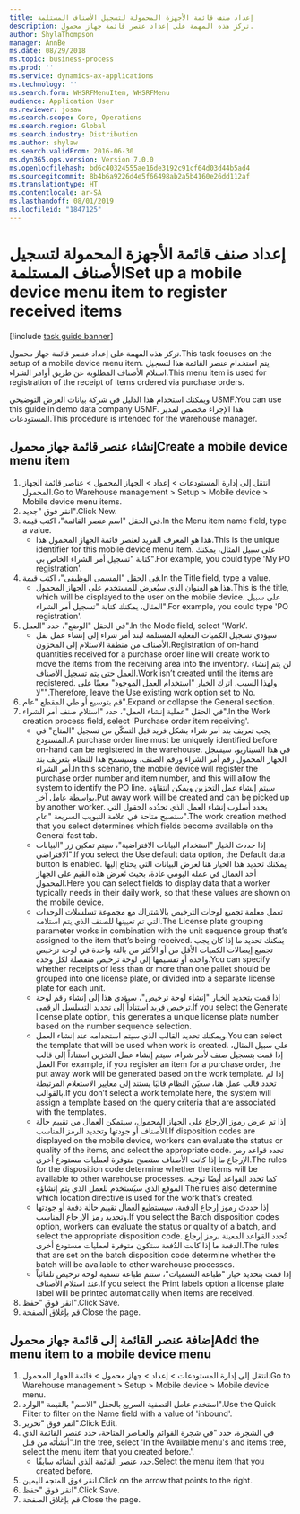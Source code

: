 ```yaml
---
title: إعداد صنف قائمة الأجهزة المحمولة لتسجيل الأصناف المستلمة
description: تركز هذه المهمة على إعداد عنصر قائمة جهاز محمول.
author: ShylaThompson
manager: AnnBe
ms.date: 08/29/2018
ms.topic: business-process
ms.prod: ''
ms.service: dynamics-ax-applications
ms.technology: ''
ms.search.form: WHSRFMenuItem, WHSRFMenu
audience: Application User
ms.reviewer: josaw
ms.search.scope: Core, Operations
ms.search.region: Global
ms.search.industry: Distribution
ms.author: shylaw
ms.search.validFrom: 2016-06-30
ms.dyn365.ops.version: Version 7.0.0
ms.openlocfilehash: bd6c40324555ae16de3192c91cf64d03d44b5ad4
ms.sourcegitcommit: 8b4b6a9226d4e5f66498ab2a5b4160e26dd112af
ms.translationtype: HT
ms.contentlocale: ar-SA
ms.lasthandoff: 08/01/2019
ms.locfileid: "1847125"
---
```

# <a name="set-up-a-mobile-device-menu-item-to-register-received-items"></a><span data-ttu-id="69fef-103">إعداد صنف قائمة الأجهزة المحمولة لتسجيل الأصناف المستلمة</span><span class="sxs-lookup"><span data-stu-id="69fef-103">Set up a mobile device menu item to register received items</span></span>

[!include [task guide banner](../../includes/task-guide-banner.md)]

<span data-ttu-id="69fef-104">تركز هذه المهمة على إعداد عنصر قائمة جهاز محمول.</span><span class="sxs-lookup"><span data-stu-id="69fef-104">This task focuses on the setup of a mobile device menu item.</span></span> <span data-ttu-id="69fef-105">يتم استخدام عنصر القائمة هذا لتسجيل استلام الأصناف المطلوبة عن طريق أوامر الشراء.</span><span class="sxs-lookup"><span data-stu-id="69fef-105">This menu item is used for registration of the receipt of items ordered via purchase orders.</span></span> 

<span data-ttu-id="69fef-106">ويمكنك استخدام هذا الدليل في شركة بيانات العرض التوضيحي USMF.</span><span class="sxs-lookup"><span data-stu-id="69fef-106">You can use this guide in demo data company USMF.</span></span> <span data-ttu-id="69fef-107">هذا الإجراء مخصص لمدير المستودعات.</span><span class="sxs-lookup"><span data-stu-id="69fef-107">This procedure is intended for the warehouse manager.</span></span>


## <a name="create-a-mobile-device-menu-item"></a><span data-ttu-id="69fef-108">إنشاء عنصر قائمة جهاز محمول</span><span class="sxs-lookup"><span data-stu-id="69fef-108">Create a mobile device menu item</span></span>
1. <span data-ttu-id="69fef-109">انتقل إلى إدارة المستودعات > إعداد > الجهاز المحمول > عناصر قائمة الجهاز المحمول.</span><span class="sxs-lookup"><span data-stu-id="69fef-109">Go to Warehouse management > Setup > Mobile device > Mobile device menu items.</span></span>
2. <span data-ttu-id="69fef-110">انقر فوق "جديد".</span><span class="sxs-lookup"><span data-stu-id="69fef-110">Click New.</span></span>
3. <span data-ttu-id="69fef-111">في الحقل "اسم عنصر القائمة‬"، اكتب قيمة.</span><span class="sxs-lookup"><span data-stu-id="69fef-111">In the Menu item name field, type a value.</span></span>
    * <span data-ttu-id="69fef-112">هذا هو المعرف الفريد لعنصر قائمة الجهاز المحمول هذا.</span><span class="sxs-lookup"><span data-stu-id="69fef-112">This is the unique identifier for this mobile device menu item.</span></span> <span data-ttu-id="69fef-113">على سبيل المثال، يمكنك كتابة "تسجيل أمر الشراء الخاص بي".</span><span class="sxs-lookup"><span data-stu-id="69fef-113">For example, you could type 'My PO registration'.</span></span>  
4. <span data-ttu-id="69fef-114">في الحقل "المسمى الوظيفي"، اكتب قيمة.</span><span class="sxs-lookup"><span data-stu-id="69fef-114">In the Title field, type a value.</span></span>
    * <span data-ttu-id="69fef-115">هذا هو العنوان الذي سيُعرض للمستخدم على الجهاز المحمول.</span><span class="sxs-lookup"><span data-stu-id="69fef-115">This is the title, which will be displayed to the user on the mobile device.</span></span> <span data-ttu-id="69fef-116">على سبيل المثال، يمكنك كتابة "تسجيل أمر الشراء".</span><span class="sxs-lookup"><span data-stu-id="69fef-116">For example, you could type 'PO registration'.</span></span>  
5. <span data-ttu-id="69fef-117">في الحقل "الوضع"، حدد "العمل".</span><span class="sxs-lookup"><span data-stu-id="69fef-117">In the Mode field, select 'Work'.</span></span>
    * <span data-ttu-id="69fef-118">سيؤدي تسجيل الكميات الفعلية المستلمة لبند أمر شراء إلى إنشاء عمل نقل الأصناف من منطقة الاستلام إلى المخزون.</span><span class="sxs-lookup"><span data-stu-id="69fef-118">Registration of on-hand quantities received for a purchase order line will create work to move the items from the receiving area into the inventory.</span></span> <span data-ttu-id="69fef-119">لن يتم إنشاء العمل حتى يتم تسجيل الأصناف.</span><span class="sxs-lookup"><span data-stu-id="69fef-119">Work isn’t created until the items are registered.</span></span>  <span data-ttu-id="69fef-120">ولهذا السبب، اترك الخيار "استخدام العمل الموجود" معينًا على "لا".</span><span class="sxs-lookup"><span data-stu-id="69fef-120">Therefore, leave the Use existing work option set to No.</span></span>  
6. <span data-ttu-id="69fef-121">قم بتوسيع أو طي المقطع "عام".</span><span class="sxs-lookup"><span data-stu-id="69fef-121">Expand or collapse the General section.</span></span>
7. <span data-ttu-id="69fef-122">في الحقل "عملية إنشاء العمل"، حدد "استلام صنف أمر الشراء".</span><span class="sxs-lookup"><span data-stu-id="69fef-122">In the Work creation process field, select 'Purchase order item receiving'.</span></span>
    * <span data-ttu-id="69fef-123">يجب تعريف بند أمر شراء بشكل فريد قبل التمكّن من تسجيل "المتاح" في المستودع.</span><span class="sxs-lookup"><span data-stu-id="69fef-123">A purchase order line must be uniquely identified before on-hand can be registered in the warehouse.</span></span> <span data-ttu-id="69fef-124">في هذا السيناريو، سيسجل الجهاز المحمول رقم أمر الشراء ورقم الصنف، وسيسمح هذا للنظام بتعريف بند أمر الشراء.</span><span class="sxs-lookup"><span data-stu-id="69fef-124">In this scenario, the mobile device will register the purchase order number and item number, and this will allow the system to identify the PO line.</span></span> <span data-ttu-id="69fef-125">سيتم إنشاء عمل التخزين ويمكن انتقاؤه بواسطة عامل آخر.</span><span class="sxs-lookup"><span data-stu-id="69fef-125">Put away work will be created and can be picked up by another worker.</span></span>    <span data-ttu-id="69fef-126">يحدد أسلوب إنشاء العمل الذي تحدُده الحقول التي ستصبح متاحة في علامة التبويب السريعة "عام".</span><span class="sxs-lookup"><span data-stu-id="69fef-126">The work creation method that you select determines which fields become available on the General fast tab.</span></span>  
    * <span data-ttu-id="69fef-127">إذا حددتَ الخيار "استخدام البيانات الافتراضية"، سيتم تمكين زر "البيانات الافتراضي".</span><span class="sxs-lookup"><span data-stu-id="69fef-127">If you select the Use default data option, the Default data button is enabled.</span></span> <span data-ttu-id="69fef-128">يمكنك تحديد هذا الخيار هنا لعرض البيانات التي يحتاج إليها أحد العمال في عمله اليومي عادة، بحيث تُعرض هذه القيم على الجهاز المحمول.</span><span class="sxs-lookup"><span data-stu-id="69fef-128">Here you can select fields to display data that a worker typically needs in their daily work, so that these values are shown on the mobile device.</span></span>  
    * <span data-ttu-id="69fef-129">تعمل معلمة تجميع لوحات الترخيص بالاشتراك مع مجموعة تسلسلات الوحدات التي تم تعيينها للصنف الذي يتم استلامه.</span><span class="sxs-lookup"><span data-stu-id="69fef-129">The License plate grouping parameter  works in combination with the unit sequence group that’s assigned to the item that’s being received.</span></span> <span data-ttu-id="69fef-130">يمكنك تحديد ما إذا كان يجب تجميع إيصالات الكميات الأقل من أو الأكثر من بالتة واحدة في لوحة ترخيص واحدة أو تقسيمها إلى لوحة ترخيص منفصلة لكل وحدة.</span><span class="sxs-lookup"><span data-stu-id="69fef-130">You can specify whether receipts of less than or more than one pallet should be grouped into one license plate, or divided into a separate license plate for each unit.</span></span>  
    * <span data-ttu-id="69fef-131">إذا قمت بتحديد الخيار "إنشاء لوحة ترخيص"، سيؤدي هذا إلى إنشاء رقم لوحة ترخيص فريد استناداً إلى تحديد التسلسل الرقمي.</span><span class="sxs-lookup"><span data-stu-id="69fef-131">If you select the Generate license plate  option, this generates a unique license plate number based on the number sequence selection.</span></span>   
    * <span data-ttu-id="69fef-132">ويمكنك تحديد القالب الذي سيتم استخدامه عند إنشاء العمل.</span><span class="sxs-lookup"><span data-stu-id="69fef-132">You can select the template that will be used when work is created.</span></span> <span data-ttu-id="69fef-133">على سبيل المثال، إذا قمت بتسجيل صنف لأمر شراء، سيتم إنشاء عمل التخزين استناداً إلى قالب العمل.</span><span class="sxs-lookup"><span data-stu-id="69fef-133">For example, if you register an item for a purchase order, the put away work will be generated based on the work template.</span></span> <span data-ttu-id="69fef-134">إذا لم تحدد قالب عمل هنا، سعيّن النظام قالبًا يستند إلى معايير الاستعلام المرتبطة بالقوالب.</span><span class="sxs-lookup"><span data-stu-id="69fef-134">If you don’t select a work template here, the system will assign a template based on the query criteria that are associated with the templates.</span></span>  
    * <span data-ttu-id="69fef-135">إذا تم عرض رموز الإرجاع على الجهاز المحمول، سيتمكن العمال من تقييم حالة الأصناف أو جودتها وتحديد الرمز المناسب.</span><span class="sxs-lookup"><span data-stu-id="69fef-135">If disposition codes are displayed on the mobile device, workers can evaluate the status or quality of the items, and select the appropriate code.</span></span> <span data-ttu-id="69fef-136">تحدد قواعد رمز الإرجاع ما إذا كانت الأصناف ستصبح متوفرة لعمليات مستودع أخرى.</span><span class="sxs-lookup"><span data-stu-id="69fef-136">The rules for  the disposition code determine whether the items will be available to other warehouse processes.</span></span> <span data-ttu-id="69fef-137">كما تحدد القواعد أيضًا توجيه الموقع الذي سيُستخدم للعمل الذي يتم إنشاؤه.</span><span class="sxs-lookup"><span data-stu-id="69fef-137">The rules also determine which location directive is used for the work that’s created.</span></span>   
    * <span data-ttu-id="69fef-138">إذا حددتَ رموز إرجاع الدفعة، سيستطيع العمال تقييم حالة دفعة أو جودتها وتحديد رمز الإرجاع المناسب.</span><span class="sxs-lookup"><span data-stu-id="69fef-138">If you select the Batch disposition codes option, workers can evaluate the status or quality of a batch, and select the appropriate disposition code.</span></span>  <span data-ttu-id="69fef-139">تُحدد القواعد المعينة برمز إرجاع الدفعة ما إذا كانت الدُفعة ستكون متوفرة لعمليات مستودع أخرى.</span><span class="sxs-lookup"><span data-stu-id="69fef-139">The rules that are set on the batch disposition code determine whether the batch will be available to other warehouse processes.</span></span>  
    * <span data-ttu-id="69fef-140">إذا قمت بتحديد خيار "طباعة التسميات"، ستتم طباعة تسمية لوحة ترخيص تلقائياً عند استلام الأصناف.</span><span class="sxs-lookup"><span data-stu-id="69fef-140">If you select the Print labels option a license plate label will be printed automatically when items are received.</span></span>  
8. <span data-ttu-id="69fef-141">انقر فوق "حفظ".</span><span class="sxs-lookup"><span data-stu-id="69fef-141">Click Save.</span></span>
9. <span data-ttu-id="69fef-142">قم بإغلاق الصفحة.</span><span class="sxs-lookup"><span data-stu-id="69fef-142">Close the page.</span></span>

## <a name="add-the-menu-item-to-a-mobile-device-menu"></a><span data-ttu-id="69fef-143">إضافة عنصر القائمة إلى قائمة جهاز محمول</span><span class="sxs-lookup"><span data-stu-id="69fef-143">Add the menu item to a mobile device menu</span></span>
1. <span data-ttu-id="69fef-144">انتقل إلى إدارة المستودعات > إعداد > جهاز محمول > قائمة الجهاز المحمول.</span><span class="sxs-lookup"><span data-stu-id="69fef-144">Go to Warehouse management > Setup > Mobile device > Mobile device menu.</span></span>
2. <span data-ttu-id="69fef-145">استخدم عامل التصفية السريع بالحقل "الاسم" بالقيمة "الوارد".</span><span class="sxs-lookup"><span data-stu-id="69fef-145">Use the Quick Filter to filter on the Name field with a value of 'inbound'.</span></span>
3. <span data-ttu-id="69fef-146">انقر فوق "تحرير".</span><span class="sxs-lookup"><span data-stu-id="69fef-146">Click Edit.</span></span>
4. <span data-ttu-id="69fef-147">في الشجرة، حدد "في شجرة القوائم والعناصر المتاحة، حدد عنصر القائمة الذي أنشأتَه من قبل".</span><span class="sxs-lookup"><span data-stu-id="69fef-147">In the tree, select 'In the Available menu's and items tree, select the menu item that you created before.'.</span></span>
    * <span data-ttu-id="69fef-148">حدد عنصر القائمة الذي أنشأتَه سابقًا.</span><span class="sxs-lookup"><span data-stu-id="69fef-148">Select the menu item that you created before.</span></span>  
5. <span data-ttu-id="69fef-149">انقر فوق المتجه لليمين.</span><span class="sxs-lookup"><span data-stu-id="69fef-149">Click on the arrow that points to the right.</span></span>
6. <span data-ttu-id="69fef-150">انقر فوق "حفظ".</span><span class="sxs-lookup"><span data-stu-id="69fef-150">Click Save.</span></span>
7. <span data-ttu-id="69fef-151">قم بإغلاق الصفحة.</span><span class="sxs-lookup"><span data-stu-id="69fef-151">Close the page.</span></span>

